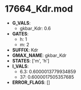 # 17664_Kdr.mod

- **G_VALS**:
  - gkbar_Kdr: 0.6
- **GATES**:
  - h: 1
  - m: 2
- **SUFFIX**: Kdr
- **GMAX_NAME**: gkbar_Kdr
- **STATES**: ['m', 'h']
- **I_VALS**:
  - 6.3: 0.6000013779934859
  - 37: 0.6000017505357685
- **ERROR_FLAGS**: []
